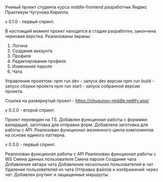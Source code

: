 Ученый проект студента курса middle-frontend разработчик Яндекс Практикум Чугунова Кирилла.

v 0.1.0 - первый спринт.

В настоящий момент проект находится в стадии разработки, закончена черновая верстка.
Реализованы экраны:

1. Логина
2. Создания аккаунта
3. Профиля
4. Редактирования профиля
5. Изменения пароля
6. Чата

Управление проектом:
npm run dev - запуск dev версии
npm run build - запуск сборки проекта
npm run start - запуск собранной версии проекта.

Ссылка на развернутый проект - https://chugunov-middle.netlify.app/

v 0.2.0 - второй спринт:

Проект переведен на TS.
Добавлен функционал работы с формами: валидаций, заготовка для отправки форм.
Добавлена заготовка для работы с API. 
Реализован функционал жизненного цикла компонентов на основе единого паттерна.

v 0.3.0 - первый спринт.

Реализован функционал работы с API
Реализован фукнционал работы с WS
Смена данных пользователя
Смена пароля
Создание чата
Добавление автара чата
Добавление нескольких пользователей в чат
Удаление пользователей из чата
Отправка файлов и изображений через чат.
Добавлен роутинг и защищенные маршруты.
